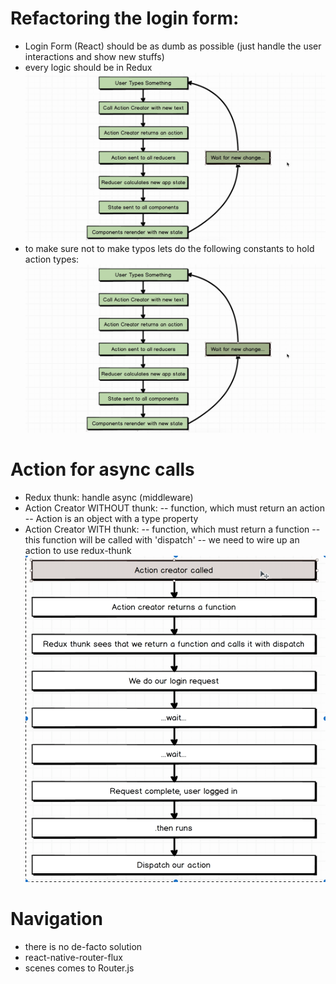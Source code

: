 # Refactoring the login form:
- Login Form (React) should be as dumb as possible (just handle the user interactions and show new stuffs)
- every logic should be in Redux
![](./images/login_form_flow.png "Login Form Flow")
- to make sure not to make typos lets do the following constants to hold action types:
![](./images/login_form_flow.png "Using constants for action types")

# Action for async calls
- Redux thunk: handle async (middleware)
- Action Creator WITHOUT thunk:
-- function, which must return an action
-- Action is an object with a type property
- Action Creator WITH thunk:
-- function, which must return a function
-- this function will be called with 'dispatch'
-- we need to wire up an action to use redux-thunk
![](./images/redux_thunk.png "Redux Thunk")

# Navigation
- there is no de-facto solution
- react-native-router-flux
- scenes comes to Router.js
